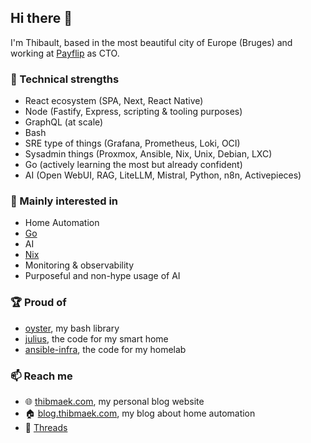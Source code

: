## Hi there 👋

I'm Thibault, based in the most beautiful city of Europe (Bruges) and working at [Payflip](payflip.be) as CTO.

### 💪 Technical strengths

- React ecosystem (SPA, Next, React Native)
- Node (Fastify, Express, scripting & tooling purposes)
- GraphQL (at scale)
- Bash
- SRE type of things (Grafana, Prometheus, Loki, OCI)
- Sysadmin things (Proxmox, Ansible, Nix, Unix, Debian, LXC)
- Go (actively learning the most but already confident)
- AI (Open WebUI, RAG, LiteLLM, Mistral, Python, n8n, Activepieces)

### 🌱 Mainly interested in
- Home Automation
- [Go](https://github.com/thibmaek?tab=repositories&q=&type=&language=go&sort=)
- AI
- [Nix]([https:/](https://github.com/thibmaek/nix-config-macos))
- Monitoring & observability
- Purposeful and non-hype usage of AI

### 🏆 Proud of
- [oyster](https://github.com/thibmaek/oyster), my bash library
- [julius](https://github.com/thibmaek/julius), the code for my smart home
- [ansible-infra](https://github.com/thibmaek/ansible-infra), the code for my homelab

### 📫 Reach me

- 🌐 [thibmaek.com](https://thibmaek.com), my personal blog website
- 🏠 [blog.thibmaek.com](https://blog.thibmaek.com), my blog about home automation
- 🧵 [Threads](https://www.threads.net/@thibmaek)
